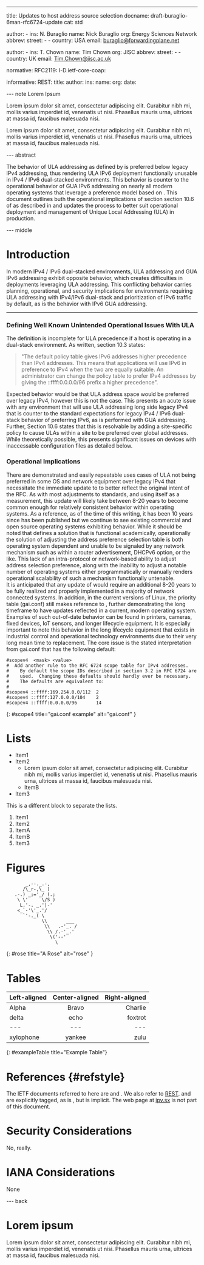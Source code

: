 ---
title: Updates to host address source selection 
docname: draft-buraglio-6man-rfc6724-update
cat: std

author:
      -
        ins: N. Buraglio
        name: Nick Buraglio
        org: Energy Sciences Network
        abbrev: 
        street:
          - 
          - 
        country: USA
        email: buraglio@forwardingplane.net

author:
      -
        ins: T. Chown
        name: Tim Chown
        org: JISC
        abbrev: 
        street:
          - 
          - 
        country: UK
        email: Tim.Chown@jisc.ac.uk

normative:
  RFC2119:
  I-D.ietf-core-coap:

informative:
  REST:
    title: 
    author:
        ins: 
        name: 
        org: 
    date: 

--- note Lorem Ipsum

Lorem ipsum dolor sit amet, consectetur adipiscing elit. Curabitur nibh mi, mollis varius imperdiet id, venenatis ut nisi. Phasellus mauris urna, ultrices at massa id, faucibus malesuada nisi.

Lorem ipsum dolor sit amet, consectetur adipiscing elit. Curabitur nibh mi, mollis varius imperdiet id, venenatis ut nisi. Phasellus mauris urna, ultrices at massa id, faucibus malesuada nisi.


--- abstract

The behavior of ULA addressing as defined by [](RFC6724) is preferred below legacy IPv4 addressing, thus rendering ULA IPv6 deployment functionally unusable in IPv4 / IPv6 dual-stacked environments. This behavior is counter to the operational behavior of GUA IPv6 addressing on nearly all modern operating systems that leverage a preference model based on [](RFC6724).
This document outlines buth the operational implications of section section 10.6 of [](RFC6724) as described in [](draft-ietf-v6ops-ula) and updates the process to better suit operational deployment and management of Unique Local Addressing (ULA) in production.


--- middle

Introduction
============

In modern IPv4 / IPv6 dual-stacked environments, ULA addressing and GUA IPv6 addressing exhibit opposite behavior, which creates difficulties in deployments
leveraging ULA addressing. This conflicting behavior carries planning, operational, and security implications for environments requiring ULA addressing with IPv4/IPv6 dual-stack and prioritization of IPv6 traffic by default, as is the behavior with IPv6 GUA addressing.

-----------


### Defining Well Known Unintended Operational Issues With ULA

The [](RFC6724) definition is incomplete for ULA precedence if a host is operating in a dual-stack environment. 
    As written, [](RFC6724) section 10.3 states: 

>"The default policy table gives IPv6 addresses higher precedence than
> IPv4 addresses.  This means that applications will use IPv6 in
> preference to IPv4 when the two are equally suitable.  An
> administrator can change the policy table to prefer IPv4 addresses by
> giving the ::ffff:0.0.0.0/96 prefix a higher precedence".

Expected behavior would be that ULA address space would be preferred over legacy IPv4, however this is not the case. This presents an acute issue with any environment that will use ULA addressing long side legacy IPv4 that is counter to the standard expectations for legacy IPv4 / IPv6 dual-stack behavior of preferring IPv6, as is performed with GUA addressing. 
Further, [](RFC6724) Section 10.6 states that this is resolvable by adding a site-specific policy to cause ULAs
within a site to be preferred over global addresses. While theoretically possible, this presents significant issues on devices with inaccessable configuration files as detailed below.

### Operational Implications

There are demonstrated and easily repeatable uses cases of ULA not being preferred in some OS and network equipment over legacy IPv4 that necessitate the immediate update to [](RFC6724)
to better reflect the original intent of the RFC. As with most adjustments to standards, and using [](RFC6724)
itself as a measurement, this update will likely take between 8-20 years to become common enough for relatively consistent behavior within operating systems. As a reference, as of the time of this writing, it has been 10 years since [](RFC6724)
has been published but we continue to see existing commercial and open source operating systems exhibiting [](RFC3484)
behavior. While it should be noted that [](RFC6724) defines a solution that is functional academically, operationally the solution of adjusting the address preference selection table 
is both operating system dependent and unable to be signaled by any network mechanism such as within a router advertisement, DHCPv6 option, or the like. This lack of an
intra-protocol or network-based ability to adjust address selection preference, along with the inability to adjust a notable number of operating systems either programmatically or manually 
renders operational scalability of such a mechanism functionally untenable.  
It is anticipated that any update of [](RFC6724) would require an additional 8-20 years to be fully realized and properly implemented in a majority of network connected systems. In addition, in the current versions of Linux, 
the priority table (gai.conf) still makes reference to [](RFC3484), further demonstrating the long timeframe to have updates reflected in a current, modern operating system. Examples of such out-of-date behavior can be found in printers, cameras, fixed devices, IoT sensors, and longer lifecycle equipment. 
It is especially important to note this behavior in the long lifecycle equipment that exists in industrial control and operational technology environments due to their very long mean time to replacement.
The core issue is the stated interpretation from gai.conf that has the following default:

~~~~~~~~~~
#scopev4  <mask> <value> 
#  Add another rule to the RFC 6724 scope table for IPv4 addresses. 
#    By default the scope IDs described in section 3.2 in RFC 6724 are
#    used.  Changing these defaults should hardly ever be necessary.
#    The defaults are equivalent to:
#
#scopev4 ::ffff:169.254.0.0/112  2
#scopev4 ::ffff:127.0.0.0/104    2
#scopev4 ::ffff:0.0.0.0/96       14
~~~~~~~~~~
{: #scope4 title="gai.conf example" alt="gai.conf" }
# Lists

* Item1
* Item2
  * Lorem ipsum dolor sit amet, consectetur adipiscing elit. Curabitur nibh mi, mollis varius imperdiet id, venenatis ut nisi. Phasellus mauris urna, ultrices at massa id, faucibus malesuada nisi.
  * ItemB
* Item3

This is a different block to separate the lists.

1. Item1
1. Item2
  1. ItemA
  1. ItemB
1. Item3
# Figures

~~~~~~~~~~
       _,--._.-,           
      /\_r-,\_ )           
   .-.) _;='_/ (.;         
    \ \'     \/S )         
     L.'-. _.'|-'          
    <_`-'\'_.'/            
      `'-._( \             
             \\       ___  
              \\   .-'_. / 
               \\ /.-'_.'  
                \('--'	   
                  \        
~~~~~~~~~~
{: #rose title="A Rose" alt="rose" }


# Tables

| Left-aligned | Center-aligned | Right-aligned|
| :-- | :--:|----:|
| Alpha | Bravo | Charlie |
| delta | echo | foxtrot |
| --- | --- | --- |
| xylophone | yankee | zulu |
{: #exampleTable title="Example Table"}

# References {#refstyle}

The IETF documents referred to here are [](RFC2119) and [](I-D.ietf-core-coap).  We also refer to [REST](REST).  [](a-rose) and [](exampleTable) are explicitly tagged, as is [](refstyle), but [](security-considerations) is implicit.  The web page at [ipv.sx](http://ipv.sx/) is not part of this document.

# Security Considerations

No, really.

# IANA Considerations

None


--- back

# Lorem ipsum

Lorem ipsum dolor sit amet, consectetur adipiscing elit. Curabitur nibh mi, mollis varius imperdiet id, venenatis ut nisi. Phasellus mauris urna, ultrices at massa id, faucibus malesuada nisi.



